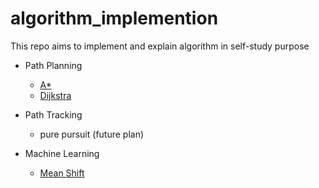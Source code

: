 # algorithm_implemention

This repo aims to implement and explain algorithm in self-study purpose

* Path Planning
    * [A*](/path_planning/A_star)
    * [Dijkstra](/path_planning/Dijkstra)

* Path Tracking
    * pure pursuit (future plan)

* Machine Learning
    * [Mean Shift](/machine_learning/Mean_Shift)
